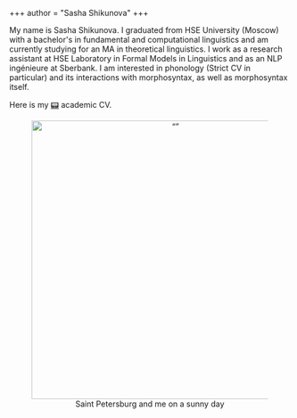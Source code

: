 +++
author = "Sasha Shikunova"
+++

My name is Sasha Shikunova. I graduated from HSE University (Moscow) with a bachelor's in fundamental and computational linguistics and am currently studying for an MA in theoretical linguistics. I work as a research assistant at HSE Laboratory in Formal Models in Linguistics and as an NLP ingénieure at Sberbank. I am interested in phonology (Strict CV in particular) and its interactions with morphosyntax, as well as morphosyntax itself.

Here is my [:pager:](https://raw.githubusercontent.com/thddbptnsndshs/curriculae-vitae/master/ENG_academic/cv.pdf) academic CV.

<figure>
  <center><img src="/images/pfp.jpg" alt= “” width="500">
  <figcaption>Saint Petersburg and me on a sunny day</figcaption></center>
</figure> 